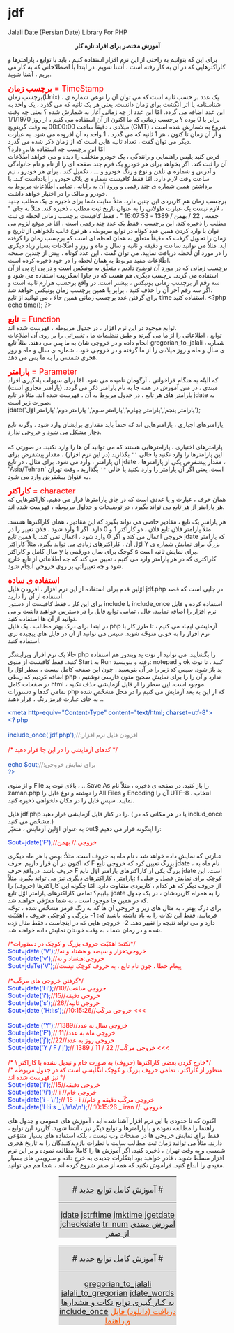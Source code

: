 # jdf
Jalali Date (Persian Date) Library For PHP

<link href="/css/rnm.css" rel="stylesheet" type="text/css" media="all"><title>آموزش مختصر برای افراد تازه کار</title>
<div align=center class="onv1"><b>آموزش مختصر برای افراد تازه کار</b></div>
<P>برای این که بتوانیم به راحتی از این نرم افزار استفاده کنیم ، باید با توابع ، پارامترها و کاراکترهایی که در آن به کار رفته است ، آشنا شویم. در ابتدا با 
اصطلاحاتی که به کار می بریم ، آشنا شوید.</P>
<P><span style="FONT-SIZE: 18px;color:#ff0000"><b>برچسب زمان</b> = TimeStamp</span>
<br>برچسب زمان(Unix) ، یک عدد بر حسب ثانیه است که می توان آن را نوعی شماره ی شناسنامه یا اثر انگشت 
 برای زمان دانست. یعنی هر یک ثانیه که می گذرد ، یک واحد به این عدد اضافه می گردد. امّا این عدد از چه زمانی آغاز به شمارش شده ؟ یعنی چه وقت برابر با 
0 بوده ؟ برچسب زمانی که ما اکنون از آن استفاده می کنیم ، از روز 1/1/1970 میلادی ، دقیقاً ساعت 00:00:00 به وقت گرینویچ (GMT) ، شروع به شمارش شده 
است و از آن زمان تا کنون ، هر 1 ثانیه که می گذرد ، 1 واحد به آن افزوده می شود. به عبارت دیگر می توان گفت ، تعداد ثانیه هایی است که از زمان ذکر 
شده می گذرد.<BR>امّا این برچسب چه استفاده هایی دارد؟<BR>فرض کنید پلیس راهنمایی و رانندگی ، یک خودرو متخلّف را دیده و می خواهد اطّلاعات آن را 
ثبت کند. اگر بخواهد برای هر خودرو یک فرم چند صفحه ای را از نام و نام خانوادگی و آدرس و شماره ی تلفن و نوع و رنگ خودرو و ... ، تکمیل کند ، برای هر خودرو ، 
نیم ساعت وقت لازم دارد. امّا فقط کافیست شماره ی پلاک خودرو را یادداشت کند. با برداشتن همین شماره ی چند رقمی و ورود آن به رایانه ، تمامی اطّلاعات 
مربوط به خودرو و مالک را در اختیار خواهد داشت.<BR>برچسب زمان هم کاربردی این چنین دارد. مثلاً سایت شما برای ذخیره ی یک مطلب جدید ، لازم نیست یک 
عبارت طولانی را به عنوان تاریخ ثبت مطلب ، ذخیره کند. مثلاً به جای " جمعه , 22 / بهمن / 1389 - 16:07:53 " ، فقط کافیست برچسب زمانی لحظه ی ثبت مطلب را ذخیره کند. این 
برچسب ، فقط یک عدد چند رقمی است ، امّا در موقع لزوم می توان با وارد کردن همین عدد کوتاه در توابع مربوطه ، هر نوع قالب دلخواهی از تاریخ و زمان را 
تحویل گرفت که دقیقاً متعلّق به همان لحظه ای است که برچسب زمان را گرفته اید. مثلاً می توانید ساعت و دقیقه و ثانیه و سال و ماه و روز و اطّلاعات بسیار زیاد 
دیگری را در مورد آن لحظه دریافت نمایید. می توان گفت ، این عدد کوتاه ، بیش از چندین صفحه اطّلاعات مفید مربوط به همان لحظه را در خود ذخیره کرده 
است.<BR>برچسب زمانی که در مورد آن توضیح دادیم ، متعلّق به یونیکس است و در پی اچ پی از آن استفاده می گردد. برچسب دیگری هم هست 
که در جاوا اسکریپت استفاده می شود و سه رقم از برچسب زمانی یونیکس ، بیشتر است. در واقع برحسب هزارم ثانیه است و اگر سه رقم آخر آن را حذف کنید ، 
برابر با همین برچسب زمان یونیکس خواهد شد.<BR>برای گرفتن عدد برچسب زمانی همین حالا ، می توانید از تابع time استفاده کنید.
<span dir=ltr align=left>&lt;?php echo time(); ?&gt;</span></P>
<P><span style="FONT-SIZE: 18px;color:#ff0000"><b>تابع</b> = Function</span>
<br>توابع موجود در این نرم افزار ، در جدول مربوطه ، فهرست شده اند.<BR>توابع ، اطلاعاتی را از ما می گیرند و 
طبق تنظیمات ما ، تغییراتی را بر روی آن اطلاعات انجام داده و در خروجی شان به ما پس می دهند. مثلاً تابع gregorian_to_jalali ، شماره ی سال و ماه و روز 
میلادی را از ما گرفته و در خروجی خود ، شماره ی سال و ماه و روز هجری شمسی را به ما پس می دهد.</P>
<P><span style="FONT-SIZE: 18px;color:#ff0000"><B>پارامتر</B> = Parameter</span>
<br>
که البتّه به هنگام فراخوانی ، آرگومان نامیده می شود. امّا برای سهولت یادگیری افراد مبتدی ، در متن آموزش در همه جا به نام پارامتر ذکر می گردد. (پارامتر مجازی است)
<br>
پارامتر های هر تابع ، در جدول مربوط به آن ، فهرست شده اند. مثلاً در تابع jdate به صورت زیر است.<br><SPAN dir=ltr>jdate('پارامتر پنجم','پارامتر چهارم','پارامتر سوم','
پارامتر دوم','پارامتر اوّل');</SPAN><BR><BR>پارامترهای اجباری ، پارامترهایی اند که حتماً باید مقداری برایشان وارد شود ، وگرنه تابع دچار مشکل می شود و 
خروجی ندارد.<BR><BR>پارامترهای اختیاری ، پارامترهایی هستند که می توانید آن ها را وارد نکنید. در صورتی که این پارامترها را وارد نکنید یا خالی <code>''</code> بگذارید 
(در این نرم افزار) ، مقدار پیشفرض برای آن پارامتر ، وارد می شود. برای مثال ، در تابع jdate ، مقدار پیشفرض یکی از پارامترها ، 'Asia/Tehran' است. یعنی اگر آن 
پارامتر را وارد نکنید یا خالی <code>''</code> بگذارید ، وقت تهران به عنوان پیشفرض وارد می شود.</P>
<P><span style="FONT-SIZE: 18px;color:#ff0000"><B>کاراکتر</B> = character</span>
<br>همان حرف ، عبارت و یا عددی است که در جای پارامترها قرار می دهیم. کاراکترهایی که هر پارامتر از هر تابع می تواند بگیرد ، در توضیحات و جداول مربوطه ، فهرست 
شده اند.<BR><BR>هر پارامتر یک تابع ، مقادیر خاصی می تواند بگیرد که این مقادیر ، همان کاراکترها هستند. مثلاً پارامتر فلان تابع فلان ، دو کاراکتر 1 و 0 دارد. 
اگر 1 وارد شود ، فلان تغییر را در خروجی اعمال می کند و اگر 0 وارد شود ، اعمال نمی کند. یا همین تابع jdate که پارامتر اوّل آن ، کاراکترهای زیادی می تواند بگیرد. 
مثلاً کاراکتر Y بزرگ برای نمایش شماره ی سال کامل و کاراکتر y کوچک برای سال دورقمی یا s برای نمایش ثانیه است.<BR>کاراکتری که در هر پارامتر وارد می 
کنیم ، تعیین می کند که چه اطلاعاتی از تابع خارج شود و چه تغییراتی بر روی خروجی انجام شود. 

<P><span style="FONT-SIZE: 18px;color:#ff0000"><b>استفاده ی ساده</b></span><br>
اوّلین قدم برای استفاده از این نرم افزار ، افزودن فایل jdf.php در جایی است که قصد استفاده از آن را دارید.<BR>برای این کار ، فقط کافیست از دستور include یا 
include_once استفاده کرده و فایل نرم افزار را اضافه نمایید. حال ، تمامی توابع فایل را در دسترس خواهید داشت و می توانید از آن ها استفاده کنید.<BR>در ابتدا 
برای درک بهتر مطالب ، یک فایل php آزمایشی ایجاد می کنیم ، تا طرز کار با نرم افزار را به خوبی متوجّه شوید. سپس می توانید از آن در فایل های پیچیده تری 
استفاده کنید. 
<P>حالا یک نرم افزار ویرایشگر php را بگشایید. می توانید از نوت پد ویندوز هم استفاده کنید. فقط کافیست از منوی Start به Run رفته و بنویسید: notepad و ok 
کنید ، تا نوت پد باز شود. سپس کد زیر را در آن بنویسید . چون این صفحه کامل نیست ، سطر اوّل را اضافه کردیم که ربطی php ندارد و آن را را برای نمایش 
صحیح متون فارسی نوشتیم ، در صفحات کامل html ، موجود است. این سطر را از فایل آزمایشی حذف نکنید.<BR>تمامی کدها و دستورات php که از این به بعد 
آزمایش می کنیم را در محل مشخّص شده ، به جای عبارت قرمز رنگ ، قرار دهید.</P>

<P dir=ltr align=left><FONT color=#003bb5>&lt;meta http-equiv="Content-Type" content="text/html; charset=utf-8"&gt;<BR>&lt;?
php<BR><BR>include_once('jdf.php');<FONT color=#807e7e>//:افزودن فایل نرم افزار</FONT><BR><BR></FONT><FONT color=#003bb5><FONT 
color=#ff0000>/* کدهای آزمایشی را در این جا قرار دهید */</FONT><BR><BR>echo $out;<FONT color=#807e7e>//:برای نمایش 
خروجی<BR></FONT>?&gt;</FONT></P>
<P>و از منوی File بالای نوت پد ، ...Save As را باز کنید. در صفحه ی ذخیره ، مثلاً نام zaman.php را نوشته و نوع فایل را All Files و Encoding آن را UTF-8 ، 
انتخاب نمایید. سپس فایل را در مکان دلخواهی ذخیره کنید.</P>
<P>فایل jdf.php را در کنار فایل آزمایشی قرار دهید. ( یا در هر مکانی که در includ_once مشخّص می کنید.)<BR>به عنوان اوّلین آزمایش ، متغیّر out$ را اینگونه 
قرار می دهیم:</P>
<P dir=ltr align=left><FONT color=#0021e9>$out=jdate('F');</FONT><FONT color=#ff0000>//خروجی:// بهمن</FONT></P>
<P>عبارتی که نمایش داده خواهد شد ، نام ماه به حروف است. مثلاً: بهمن یا هر ماه دیگری که اکنون در آن قرار داریم. حرف F بزرگ تعیین کرد که خروجی تابع 
jdate ، نام ماه به حروف باشد. درواقع حرف F بزرگ یکی از کاراکترهای پارامتر اوّل تابع jdate است. این پارامتر ، کاراکترهای دیگری نیز می تواند بگیرد. مثلاً: f 
کوچک برای نمایش فصل و خیلی از حروف دیگر که هر کدام ، کاربردی متفاوت دارد. امّا چگونه این کاراکترها (حروف) را بیابیم؟ تمامی کاراکترهای پارامتر اوّل تابع 
jdate را به همراه کاربردشان ، در یک جدول که در همین جا موجود است ، به شما معرّفی خواهند شد.<BR>برای درک بهتر ، به مثال های زیر و خروجی آن ها که 
به رنگ قرمز مشخّص شده ، توجّه فرمایید. فقط این نکات را به یاد داشته باشید که: 1- بزرگی و کوچکی حروف ، اهمّیّت دارد و می تواند نتیجه را تغییر دهد. 2- 
خروجی هایی که در اینجاست ، فقط مثال زده شده و در زمان شما ، به وقت خودتان نمایش داده خواهند شد.</P>
<P dir=ltr align=left><FONT color=#0021e9><FONT color=#ff0000>/*نکته: اهمّیّت حروف بزرگ و کوچک در دستورات*/<BR></FONT>$out=jdate
('V');</FONT><FONT color=#ff0000>//خروجی:هزار و سیصد و هشتاد و نه<BR><FONT color=#0021e9>$out=jdate('v');</FONT><FONT 
color=#ff0000>//خروجی:هشتاد و نه<BR><FONT color=#0021e9>$out=jdaTe('V');</FONT><FONT color=#ff0000>//پیغام خطا ، چون نام تابع ، به 
حروف کوچک نیست<BR><BR><FONT color=#ff0000>/*گرفتن خروجی های مرکّب*/<BR><FONT color=#0021e9>$out=jdate('H');</FONT><FONT 
color=#ff0000>//خروجی ساعت//10<BR><FONT color=#0021e9>$out=jdate('i');</FONT><FONT color=#ff0000>//خروجی 
دقیقه//15</FONT><BR></FONT><FONT color=#0021e9>$out=jdate('s');</FONT>//خروجی ثانیه//26<BR><FONT color=#0021e9>$out=jdate
('H:i:s');</FONT><FONT color=#ff0000>//10:15:26//خروجی مرکّب &lt;&lt;&lt;<BR></FONT><BR><FONT color=#0021e9>$out=jdate
('Y');</FONT><FONT color=#ff0000>//خروجی سال به عدد//1389<BR><FONT color=#0021e9>$out=jdate('F');</FONT><FONT color=#ff0000>//
خروجی ماه به عدد//11</FONT><BR></FONT><FONT color=#0021e9>$out=jdate('j');</FONT>//خروجی روز به عدد//22<BR><FONT 
color=#0021e9>$out=jdate('Y / F / j');</FONT><FONT color=#ff0000>// 1389 / 11 / 22 //خروجی مرکّب &lt;&lt;&lt;<BR><BR>/* \ خارج کردن بعضی 
کاراکترها (حروف) به صورت خام و تبدیل نشده با کاراکتر*/<BR>/* منظور از کاراکتر ، تمامی حروف بزرگ و کوچک انگلیسی است که در جدول مربوطه نیز فهرست شده اند */<br><FONT color=#0021e9>$out=jdate('i');</FONT><FONT color=#ff0000>//خروجی 
دقیقه//15<BR><FONT color=#0021e9>$out=jdate('\i');</FONT><FONT color=#ff0000>// i //خروجی خام</FONT><BR></FONT><FONT 
color=#0021e9>$out=jdate('i - \i');</FONT><FONT color=#ff0000>// 15 - i //خروجی مرکّب دقیقه و خام<BR></FONT><FONT 
color=#0021e9>$out=jdate('H:i:s _ \i\r\a\n');</FONT><FONT color=#ff0000>// 10:15:26 _ iran //:
خروجی</FONT></FONT></FONT></FONT></FONT></FONT></P>

<P>اکنون که تا حدودی با این نرم افزار آشنا شده اید ، آموزش های عمومی و جدول های راهنما را مطالعه نموده و با پارامترها و توابع دیگر نیز ، آشنا شوید. 
کاربرد این توابع ، فقط برای نمایش خروجی ها در صفحات وب نیست ، بلکه استفاده های بسیار متنوّعی دارند. مثلاً می توانید زمان ثبت مطالب سایت یا نظرات 
بازدیدکنندگان را به تاریخ هجری شمسی و به وقت تهران ، ذخیره کنید. اگر آموزش ها را کاملاً مطالعه نموده و بر این نرم افزار مسلّط شوید ، قادر خواهید بود 
ابتکارات جدیدی به خرج داده و سرویس های بسیار مفیدی را ابداع کنید. فراموش نکنید که همه از صفر شروع کرده اند ، شما هم می توانید.</P>

<a style="display:none;color:#ccc" dir="rtl" href="http://jdf.scr.ir/rahnama/?t=mobtadi">کلمـات کـلیدی:
, آموزش کار با تاریخ و زمان در پی اچ پی php از صفر ، ابتدا ، برای افراد تازه کار و مبتدی , من برنامه نویس ناشی هستم ، چه طوری توی سایتم از تقویم ایرانی فارسی استفاده کنم ؟ , Amoozesh e jdf.php and jdate Hl,ca , رضـا غلام پناهی Mr
, راه حلّ تبدیل زمان به هجری شمسی خورشیدی جلالی برای استفاده ار در سایت و نرم افزار های پی اچ پی php , آموزش jdf.php از صفر برای افراد مبتدی و ناوارد , مرکز رسمی آموزش و تعلیم توابع jdf.php تبدیل تاریخ در پی اچ پی در فـضای وب
, jdf.php جدید و بسیار کم حجم تر و پرسرعت تر , کد تقویم جلالی جدید سایت , سایت رسمی تقویم جلالی پی اچ پی , زمان و تاریخ جمهوری اسلامی ایران به زبان پی اچ پی جهت استفاده در سایت ها , ابزار زمان پی اچ پی برای طرّاحان سایت
<!-- jdf.scr.ir --></a>
<title>jdf.php آموزش توابع</title>
<center>

<div style="background-color:#ddd;font-size:18px;width:270px;fl oat:right" dir="ltr" class="dib" align="center">
<hr>
# آموزش کامل توابع جدید #
<hr>
<a href="?t=jdate" class="dib kelid btn">jdate</a>
<a href="?t=jstrftime" class="dib kelid btn">jstrftime</a>
<a href="?t=jmktime" class="dib kelid btn">jmktime</a>
<a href="?t=jgetdate" class="dib kelid btn">jgetdate</a>
<a href="?t=jcheckdate" class="dib kelid btn">jcheckdate</a>
<a href="?t=tr_num" class="dib kelid btn">tr_num</a>
<a href="?t=mobtadi" class="dib kelid btn">آموزش مبتدی از صفر</a>
</div>

<div style="background-color:#ddd;font-size:18px;width:270px;fl oat:right" dir="ltr" class="dib" align="center">
<hr>
# آموزش کامل توابع جدید #
<hr>
<a href="?t=gregorian_to_jalali" class="dib kelid btn">gregorian_to_jalali</a>
<a href="?t=jalali_to_gregorian" class="dib kelid btn">jalali_to_gregorian</a>
<a href="?t=jdate_words" class="dib kelid btn">jdate_words</a>
<a href="/rahnama/?t=bkgt&n" class="dib kelid btn">به کـار گیـری توابع</a>
<a href="?t=nokat" class="dib kelid btn">نکات و هشدارها</a>
<a href="?t=include" class="dib kelid btn">include_once</a>
<a href="/download/" style="color:#f50" class="dib kelid btn">دریافت (دانلود) فایل و راهنما</a>
</div>

<center>
